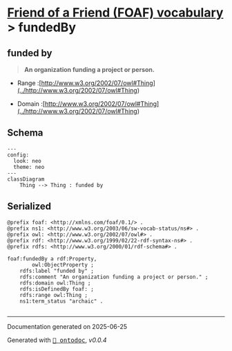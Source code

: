 # [Friend of a Friend (FOAF) vocabulary](../homepage.md) > fundedBy
<a name="fundedBy"></a>
## funded by

> **An organization funding a project or person.**


- Range :[http://www.w3.org/2002/07/owl#Thing](../<http://www.w3.org/2002/07/owl#Thing>)

- Domain :[http://www.w3.org/2002/07/owl#Thing](../<http://www.w3.org/2002/07/owl#Thing>)

## Schema

```mermaid
---
config:
  look: neo
  theme: neo
---
classDiagram
    Thing --> Thing : funded by
```

## Serialized

```ttl
@prefix foaf: <http://xmlns.com/foaf/0.1/> .
@prefix ns1: <http://www.w3.org/2003/06/sw-vocab-status/ns#> .
@prefix owl: <http://www.w3.org/2002/07/owl#> .
@prefix rdf: <http://www.w3.org/1999/02/22-rdf-syntax-ns#> .
@prefix rdfs: <http://www.w3.org/2000/01/rdf-schema#> .

foaf:fundedBy a rdf:Property,
        owl:ObjectProperty ;
    rdfs:label "funded by" ;
    rdfs:comment "An organization funding a project or person." ;
    rdfs:domain owl:Thing ;
    rdfs:isDefinedBy foaf: ;
    rdfs:range owl:Thing ;
    ns1:term_status "archaic" .


```

---

Documentation generated on 2025-06-25

Generated with <kbd>[📑 ontodoc](https://github.com/StephaneBranly/ontodoc)</kbd>, *v0.0.4*